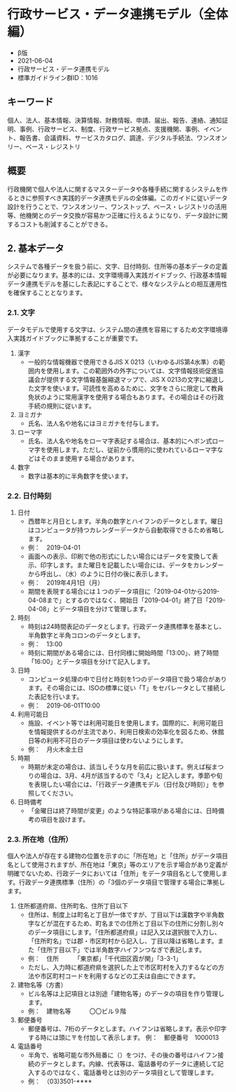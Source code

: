 # 行政サービス・データ連携モデル（全体編）

- β版
- 2021-06-04
- 行政サービス・データ連携モデル
- 標準ガイドライン群ID：1016

## キーワード

個人、法人、基本情報、決算情報、財務情報、申請、届出、報告、連絡、通知証明、事例、行政サービス、制度、行政サービス拠点、支援機関、事例、イベント、報告書、会議資料、サービスカタログ、調達、デジタル手続法、ワンスオンリー、ベース・レジストリ

## 概要

行政機関で個人や法人に関するマスターデータや各種手続に関するシステムを作るときに参照すべき実践的データ連携モデルの全体編。このガイドに従いデータ設計を行うことで、ワンスオンリー、ワンストップ、ベース・レジストリの活用等、他機関とのデータ交換が容易かつ正確に行えるようになり、データ設計に関するコストも削減することができる。

## 2. 基本データ

システムで各種データを扱う前に、文字、日付時刻、住所等の基本データの定義が必要になります。基本的には、文字環境導入実践ガイドブック、行政基本情報データ連携モデルを基にした表記にすることで、様々なシステムとの相互運用性を確保することとなります。

### 2.1. 文字

データモデルで使用する文字は、システム間の連携を容易にするため文字環境導入実践ガイドブックに準拠することが重要です。

1. 漢字
    - 一般的な情報機器で使用できるJIS X 0213（いわゆるJIS第4水準）の範囲内を使用します。この範囲外の外字については、文字情報技術促進協議会が提供する文字情報基盤縮退マップで、JIS X 0213の文字に縮退した文字を使います。可読性を高めるために、文字をさらに限定して教員免状のように常用漢字を使用する場合もあります。その場合はその行政手続の規則に従います。
2. ヨミガナ
    - 氏名、法人名や地名にはヨミガナを付与します。
3. ローマ字
    - 氏名、法人名や地名をローマ字表記する場合は、基本的にヘボン式ローマ字を使用します。ただし、従前から慣用的に使われているローマ字などはそのまま使用する場合があります。
4. 数字
    - 数字は基本的に半角数字を使います。

### 2.2. 日付時刻

1. 日付
    - 西暦年と月日とします。半角の数字とハイフンのデータとします。曜日はコンピュータが持つカレンダーデータから自動取得できるため省略します。
    - 例：　2019-04-01
    - 画面への表示、印刷で他の形式にしたい場合にはデータを変換して表示、印字します。また曜日を記載したい場合には、データをカレンダーから呼出し、（水）のように日付の後に表示します。
    - 例：　2019年4月1日（月）
    - 期間を表現する場合には１つのデータ項目に「2019-04-01から2019-04-08まで」とするのではなく、開始日「2019-04-01」終了日「2019-04-08」とデータ項目を分けて管理します。
2. 時刻
    - 時刻は24時間表記のデータとします。行政データ連携標準を基本とし、半角数字と半角コロンのデータとします。
    - 例：　13:00
    - 時刻に期間がある場合には、日付同様に開始時間「13:00」、終了時間「16:00」とデータ項目を分けて記入します。
3. 日時
    - コンピュータ処理の中で日付と時刻を1つのデータ項目で扱う場合があります。その場合には、ISOの標準に従い「T」をセパレータとして接続した表記を行います。
    - 例：　2019-06-01T10:00
4. 利用可能日
    - 施設、イベント等では利用可能日を使用します。国際的に、利用可能日を情報提供するのが主流であり、利用日検索の効率化を図るため、休館日等の利用不可日のデータ項目は使わないようにします。
    - 例：　月火木金土日
5. 時期
    - 時期が未定の場合は、該当しそうな月を前広に扱います。例えば桜まつりの場合は、3月、4月が該当するので「3,4」と記入します。季節や旬を表現したい場合には、「行政データ連携モデル（日付及び時刻）」を参照してください。
6. 日時備考
    - 「金曜日は終了時間が変更」のような特記事項がある場合には、日時備考の項目を設けます。

### 2.3. 所在地（住所）

個人や法人が存在する建物の位置を示すのに「所在地」と「住所」がデータ項目名として使用されますが、所在地は「東京」等のエリアを示す場合があり定義が明確でないため、行政データにおいては「住所」をデータ項目名として使用します。行政データ連携標準（住所）の「3個のデータ項目で管理する場合に準拠します。

1. 住所都道府県、住所町名、住所丁目以下
    - 住所は、制度上は町名と丁目が一体ですが、丁目以下は漢数字や半角数字などが混在するため、町名までの住所と丁目以下の住所に分割し別々のデータ項目にします。「住所都道府県」は記入又は選択肢で入力し、「住所町名」では郡・市区町村から記入し、丁目以降は省略します。また「住所丁目以下」では半角数字ハイフンつなぎで表記します。
    - 例：　住所　　　「東京都」「千代田区霞が関」「3-3-1」
    - ただし、入力時に都道府県を選択した上で市区町村を入力するなどの方法や市区町村コードを利用するなどの工夫は自由にできます。
2. 建物名等（方書）
    - ビル名等は上記項目とは別途「建物名等」のデータの項目を作り管理します。
    - 例：　建物名等　　　〇〇ビル９階
3. 郵便番号
    - 郵便番号は、7桁のデータとします。ハイフンは省略します。表示や印字する時には頭に〒を付加して表示します。
    例：　郵便番号　1000013
4. 電話番号
    - 半角で、省略可能な市外局番に（）をつけ、その後の番号はハイフン接続のデータとします。内線、代表等は、電話番号のデータに連続して記入するのではなく、電話番号とは別のデータ項目として管理します。
    - 例：　（03)3501-****
